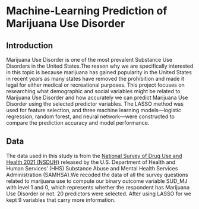# Machine-Learning Prediction of Marijuana Use Disorder

## Introduction

Marijuana Use Disorder is one of the most prevalent Substance Use Disorders in the United States.The reason why we are specifically interested in this topic is because marijuana has gained popularity in the United States in recent years as many states have removed the prohibition and made it legal for either medical or recreational purposes. This project focuses on researching what demographic and social variables might be related to Marijuana Use Disorder and how accurately we can predict Marijuana Use Disorder using the selected predictor variables. The LASSO method was used for feature selection, and three machine learning models—logistic regression, random forest, and neural network—were constructed to compare the prediction accuracy and model performance.

## Data 

The data used in this study is from the [National Survey of Drug Use and Health 2021 (NSDUH)](https://www.datafiles.samhsa.gov/dataset/national-survey-drug-use-and-health-2021-nsduh-2021-ds0001) released by the U.S. Department of Health and Human Services’ (HHS) Substance Abuse and Mental Health Services Administration (SAMHSA).We recoded the data of all the survey questions related to marijuana use to compute our binary outcome variable SUD_MJ with level 1 and 0, which represents whether the respondent has Marijuana Use Disorder or not. 20 predictors were selected. After using LASSO for     we kept 9 variables that carry more information. 